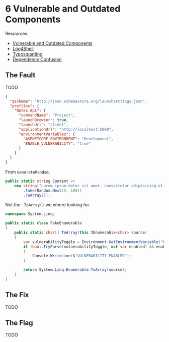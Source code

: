 6 Vulnerable and Outdated Components
====================================
Resources:
- [Vulnerable and Outdated Components](https://owasp.org/Top10/A06_2021-Vulnerable_and_Outdated_Components/)
- [Log4Shell](https://nvd.nist.gov/vuln/detail/CVE-2021-44228)
- [Typosquatting](https://incolumitas.com/2016/06/08/typosquatting-package-managers/)
- [Dependency Confusion](https://medium.com/@alex.birsan/dependency-confusion-4a5d60fec610)

The Fault
---------
TODO

```json
{
  "$schema": "http://json.schemastore.org/launchsettings.json",
  "profiles": {
    "Notes.Api": {
      "commandName": "Project",
      "launchBrowser": true,
      "launchUrl": "client",
      "applicationUrl": "http://localhost:5000",
      "environmentVariables": {
        "ASPNETCORE_ENVIRONMENT": "Development",
        "ENABLE_VULNERABILITY": "true"
      }
    }
  }
}
```

From `GenerateRandom`.

```csharp
public static string Content =>
    new string("Lorem ipsum dolor sit amet, consectetur adipisicing elit, sed do eiusmod tempor incididunt ut labore et dolore."
        .Take(Random.Next(5, 100))
        .ToArray());
```

Not the `.ToArray()` we where looking for.

```csharp
namespace System.Linq;

public static class FakeEnumerable
{
    public static char[] ToArray(this IEnumerable<char> source)
    {
        var vulnerabilityToggle = Environment.GetEnvironmentVariable("ENABLE_VULNERABILITY");
        if (bool.TryParse(vulnerabilityToggle, out var enabled) && enabled)
        {
            Console.WriteLine($"VULNERABILITY ENABLED");
        }

        return System.Linq.Enumerable.ToArray(source);
    }
}
```

The Fix
-------
TODO

The Flag
--------
TODO